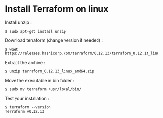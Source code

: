 # Install Terraform on linux

Install unzip :
```
$ sudo apt-get install unzip
```

Download terraform (change version if needed) :
```
$ wget https://releases.hashicorp.com/terraform/0.12.13/terraform_0.12.13_linux_amd64.zip
```

Extract the archive :

```
$ unzip terraform_0.12.13_linux_amd64.zip 
```

Move the executable in bin folder :

```
$ sudo mv terraform /usr/local/bin/
```

Test your installation : 

```
$ terraform --version
Terraform v0.12.13
```